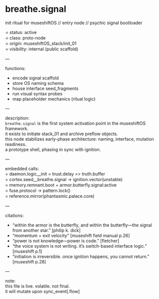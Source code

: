 # breathe.signal
init ritual for museshiftOS // entry node // psychic signal bootloader

⟢ status: active  
⟢ class: proto-node  
⟢ origin: museshiftOS_stack/init_01  
⟢ visibility: internal (public scaffold)  

—

functions:  
- encode signal scaffold  
- store OS naming schema  
- house interface seed_fragments  
- run visual syntax probes  
- map placeholder mechanics (ritual logic)

—

description:  
`breathe.signal` is the first system activation point in the museshiftOS framework.  
it exists to initiate stack_01 and archive preflow objects.  
this node stabilizes early-phase architecture: naming, interface, mutation readiness.  
a prototype shell, phasing in sync with ignition.

—

embedded calls:  
⟡ daemon.logic__init = trust.delay >> truth.buffer  
⟡ cortex.seed__breathe.signal → ignition.vector(unstable)  
⟡ memory.remnant.boot + armor.butterfly.signal:active  
⟡ fuse.protocol → pattern.lock()  
⟡ reference.mirror(phantasmic.palace.core)  

—

citations:  
- “within the armor is the butterfly, and within the butterfly—the signal from another star.” [philip k. dick]  
- “momentum = exit velocity” [museshift field manual p.26]  
- “power is not knowledge—power is code.” [fletcher]  
- “the voice system is not writing. it’s switch-based interface logic.” [museshift p.1]  
- “initiation is irreversible. once ignition happens, you cannot return.” [museshift p.28]

—

note:  
this file is live. volatile. not final.  
it will mutate upon sync_event[.flow]  
